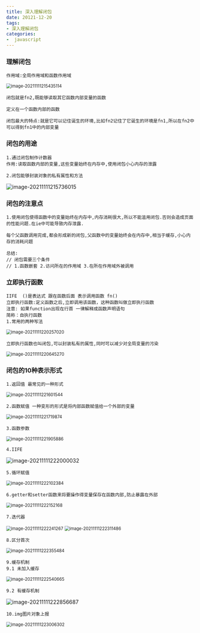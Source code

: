 ```yaml
---
title: 深入理解闭包
date: 20121-12-20
tags:
- 深入理解闭包
categories:
-  javascript
---
```


### 理解闭包

```
作用域:全局作用域和函数作用域
```

<img src="../images/image-20211111215435114.png" alt="image-20211111215435114" style="zoom:80%;" />

```
闭包就是fn2,既能够读取其它函数内部变量的函数
```

```
定义在一个函数内部的函数
```

```
闭包最大的特点:就是它可以记住诞生的环境,比如fn2记住了它诞生的环境是fn1,所以在fn2中可以得到fn1中的内部变量
```

### 闭包的用途

```
1.通过闭包制作计数器
作用:读取函数内部的变量,这些变量始终在内存中,使用闭包小心内存的泄露
```

```
2.闭包能够封装对象的私有属性和方法
```

![image-20211111215736015](../images/image-20211111215736015.png)

### 闭包的注意点

```
1.使用闭包使得函数中的变量始终在内存中,内存消耗很大,所以不能滥用闭包.否则会造成页面的性能问题.在ie中可能导致内存泄露.
```

```
每个父函数调用完成,都会形成新的闭包,父函数中的变量始终会在内存中,相当于缓存,小心内存的消耗问题
```

```
总结:
// 闭包需要三个条件
// 1.函数嵌套 2.访问所在的作用域 3.在所在作用域外被调用
```

### 立即执行函数

```
IIFE  ()是表达式 跟在函数后面 表示调用函数 fn()
立即执行函数:定义函数之后,立即调用该函数，这种函数叫做立即执行函数
注意: 如果function出现在行首 一律解释成函数声明语句
简称：自执行函数
1.常用的两种写法
```

<img src="../images/image-20211111220257020.png" alt="image-20211111220257020" style="zoom:80%;" />

```
立即执行函数也叫闭包,可以封装私有的属性,同时可以减少对全局变量的污染
```

<img src="../images/image-20211111220645270.png" alt="image-20211111220645270" style="zoom:80%;" />

### 闭包的10种表示形式

```
1.返回值 最常见的一种形式
```

<img src="../images/image-20211111221601544.png" alt="image-20211111221601544" style="zoom:80%;" />

```
2.函数赋值 一种变形的形式是将内部函数赋值给一个外部的变量
```

<img src="../images/image-20211111221719874.png" alt="image-20211111221719874" style="zoom:80%;" />

```
3.函数参数
```

<img src="../images/image-20211111221905886.png" alt="image-20211111221905886" style="zoom:80%;" />

```
4.IIFE
```

![image-20211111222000032](../images/image-20211111222000032.png)

```
5.循环赋值
```

<img src="../images/image-20211111222102384.png" alt="image-20211111222102384" style="zoom:80%;" />

```
6.getter和setter函数来将要操作得变量保存在函数内部,防止暴露在外部
```

<img src="../images/image-20211111222152168.png" alt="image-20211111222152168" style="zoom:80%;" />

```
7.迭代器 
```

<img src="../images/image-20211111222241267.png" alt="image-20211111222241267" style="zoom:80%;" />

<img src="../images/image-20211111222311486.png" alt="image-20211111222311486" style="zoom:80%;" />

```
8.区分首次
```

<img src="../images/image-20211111222355484.png" alt="image-20211111222355484" style="zoom:80%;" />

```
9.缓存机制
9.1 未加入缓存
```

<img src="../images/image-20211111222540665.png" alt="image-20211111222540665" style="zoom:80%;" />

```
9.2 有缓存机制
```

![image-20211111222856687](../images/image-20211111222856687.png)

```
10.img图片对象上报
```

<img src="../images/image-20211111223006302.png" alt="image-20211111223006302" style="zoom:80%;" />
